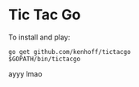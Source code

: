 # Tic Tac Go

To install and play:

```
go get github.com/kenhoff/tictacgo
$GOPATH/bin/tictacgo
```

ayyy lmao
